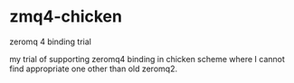 # zmq4-chicken
zeromq 4 binding trial

my trial of supporting zeromq4 binding in chicken scheme where I cannot find appropriate one other than old zeromq2.
